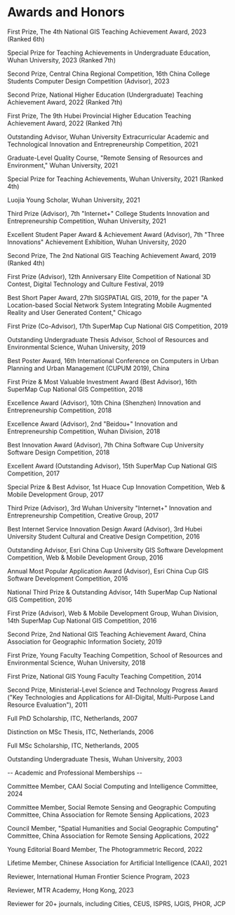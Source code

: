 # Awards and Honors

First Prize, The 4th National GIS Teaching Achievement Award, 2023 (Ranked 6th)

Special Prize for Teaching Achievements in Undergraduate Education, Wuhan University, 2023 (Ranked 7th)

Second Prize, Central China Regional Competition, 16th China College Students Computer Design Competition (Advisor), 2023

Second Prize, National Higher Education (Undergraduate) Teaching Achievement Award, 2022 (Ranked 7th)

First Prize, The 9th Hubei Provincial Higher Education Teaching Achievement Award, 2022 (Ranked 7th)

Outstanding Advisor, Wuhan University Extracurricular Academic and Technological Innovation and Entrepreneurship Competition, 2021

Graduate-Level Quality Course, "Remote Sensing of Resources and Environment," Wuhan University, 2021

Special Prize for Teaching Achievements, Wuhan University, 2021 (Ranked 4th)

Luojia Young Scholar, Wuhan University, 2021

Third Prize (Advisor), 7th "Internet+" College Students Innovation and Entrepreneurship Competition, Wuhan University, 2021

Excellent Student Paper Award & Achievement Award (Advisor), 7th "Three Innovations" Achievement Exhibition, Wuhan University, 2020

Second Prize, The 2nd National GIS Teaching Achievement Award, 2019 (Ranked 4th)

First Prize (Advisor), 12th Anniversary Elite Competition of National 3D Contest, Digital Technology and Culture Festival, 2019

Best Short Paper Award, 27th SIGSPATIAL GIS, 2019, for the paper "A Location-based Social Network System Integrating Mobile Augmented Reality and User Generated Content," Chicago

First Prize (Co-Advisor), 17th SuperMap Cup National GIS Competition, 2019

Outstanding Undergraduate Thesis Advisor, School of Resources and Environmental Science, Wuhan University, 2019

Best Poster Award, 16th International Conference on Computers in Urban Planning and Urban Management (CUPUM 2019), China

First Prize & Most Valuable Investment Award (Best Advisor), 16th SuperMap Cup National GIS Competition, 2018

Excellence Award (Advisor), 10th China (Shenzhen) Innovation and Entrepreneurship Competition, 2018

Excellence Award (Advisor), 2nd "Beidou+" Innovation and Entrepreneurship Competition, Wuhan Division, 2018

Best Innovation Award (Advisor), 7th China Software Cup University Software Design Competition, 2018

Excellent Award (Outstanding Advisor), 15th SuperMap Cup National GIS Competition, 2017

Special Prize & Best Advisor, 1st Huace Cup Innovation Competition, Web & Mobile Development Group, 2017

Third Prize (Advisor), 3rd Wuhan University "Internet+" Innovation and Entrepreneurship Competition, Creative Group, 2017

Best Internet Service Innovation Design Award (Advisor), 3rd Hubei University Student Cultural and Creative Design Competition, 2016

Outstanding Advisor, Esri China Cup University GIS Software Development Competition, Web & Mobile Development Group, 2016

Annual Most Popular Application Award (Advisor), Esri China Cup GIS Software Development Competition, 2016

National Third Prize & Outstanding Advisor, 14th SuperMap Cup National GIS Competition, 2016

First Prize (Advisor), Web & Mobile Development Group, Wuhan Division, 14th SuperMap Cup National GIS Competition, 2016

Second Prize, 2nd National GIS Teaching Achievement Award, China Association for Geographic Information Society, 2019

First Prize, Young Faculty Teaching Competition, School of Resources and Environmental Science, Wuhan University, 2018

First Prize, National GIS Young Faculty Teaching Competition, 2014

Second Prize, Ministerial-Level Science and Technology Progress Award ("Key Technologies and Applications for All-Digital, Multi-Purpose Land Resource Evaluation"), 2011

Full PhD Scholarship, ITC, Netherlands, 2007

Distinction on MSc Thesis, ITC, Netherlands, 2006

Full MSc Scholarship, ITC, Netherlands, 2005

Outstanding Undergraduate Thesis, Wuhan University, 2003

-- Academic and Professional Memberships --

Committee Member, CAAI Social Computing and Intelligence Committee, 2024

Committee Member, Social Remote Sensing and Geographic Computing Committee, China Association for Remote Sensing Applications, 2023

Council Member, "Spatial Humanities and Social Geographic Computing" Committee, China Association for Remote Sensing Applications, 2022

Young Editorial Board Member, The Photogrammetric Record, 2022

Lifetime Member, Chinese Association for Artificial Intelligence (CAAI), 2021

Reviewer, International Human Frontier Science Program, 2023

Reviewer, MTR Academy, Hong Kong, 2023

Reviewer for 20+ journals, including Cities, CEUS, ISPRS, IJGIS, PHOR, JCP